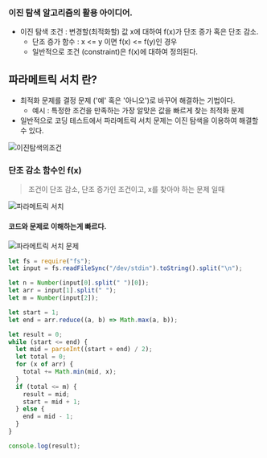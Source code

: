 ### 이진 탐색 알고리즘의 활용 아이디어.

- 이진 탐색 조건 : 변경할(최적화할) 값 x에 대하여 f(x)가 단조 증가 혹은 단조 감소.
  - 단조 증가 함수 : x <= y 이면 f(x) <= f(y)인 경우
  - 일반적으로 조건 (constraint)은 f(x)에 대하여 정의된다.

## 파라메트릭 서치 란?

- 최적화 문제를 결정 문제 ('예' 혹은 '아니오')로 바꾸어 해결하는 기법이다.
  - 예시 : 특정한 조건을 만족하는 가장 알맞은 값을 빠르게 찾는 최적화 문제
- 일반적으로 코딩 테스트에서 파라메트릭 서치 문제는 이진 탐색을 이용하여 해결할 수 있다.

![이진탐색의조건](https://lh3.googleusercontent.com/u/0/drive-viewer/AKGpihZvIUEqDuLR2WPPeyQX5aeFF3HjB259TPMymZJOQVZ_Os2Xx1ZjIyfVkJ0mvP7N7WrOWkaD9iPJFUKUdGUcqajP5w9Ez8RpIw=w1920-h934-rw-v1)

### 단조 감소 함수인 f(x)

> 조건이 단조 감소, 단조 증가인 조건이고, x를 찾아야 하는 문제 일때

![파라메트릭 서치](https://lh3.googleusercontent.com/u/0/drive-viewer/AKGpihbjQZLLs-3irxOFq3VLb7lfRdXPlcF_zXZSlX1y5cdvQqz6-zPHWT4fpWeuI1Vs_71r8vCFdjtBVxge8qcI-yb4eK9kScleuQ=w1920-h934-rw-v1)

#### 코드와 문제로 이해하는게 빠르다.

![파라메트릭 서치 문제](https://www.acmicpc.net/problem/2512)

```js
let fs = require("fs");
let input = fs.readFileSync("/dev/stdin").toString().split("\n");

let n = Number(input[0].split(" ")[0]);
let arr = input[1].split(" ");
let m = Number(input[2]);

let start = 1;
let end = arr.reduce((a, b) => Math.max(a, b));

let result = 0;
while (start <= end) {
  let mid = parseInt((start + end) / 2);
  let total = 0;
  for (x of arr) {
    total += Math.min(mid, x);
  }
  if (total <= m) {
    result = mid;
    start = mid + 1;
  } else {
    end = mid - 1;
  }
}

console.log(result);
```
